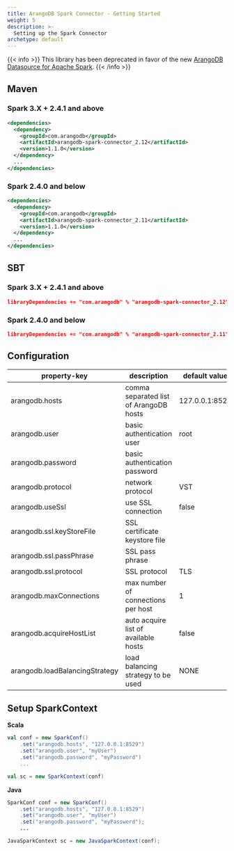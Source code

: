 ```yaml
---
title: ArangoDB Spark Connector - Getting Started
weight: 5
description: >-
  Setting up the Spark Connector
archetype: default
---
```

{{< info >}}
This library has been deprecated in favor of the new [ArangoDB Datasource for Apache Spark](../arangodb-datasource-for-apache-spark.md).
{{< /info >}}

## Maven

### Spark 3.X + 2.4.1 and above

```xml
<dependencies>
  <dependency>
    <groupId>com.arangodb</groupId>
    <artifactId>arangodb-spark-connector_2.12</artifactId>
    <version>1.1.0</version>
  </dependency>
  ...
</dependencies>
```

### Spark 2.4.0 and below

```xml
<dependencies>
  <dependency>
    <groupId>com.arangodb</groupId>
    <artifactId>arangodb-spark-connector_2.11</artifactId>
    <version>1.1.0</version>
  </dependency>
  ...
</dependencies>
```

## SBT

### Spark 3.X + 2.4.1 and above

```json
libraryDependencies += "com.arangodb" % "arangodb-spark-connector_2.12" % "1.1.0"
```

### Spark 2.4.0 and below

```json
libraryDependencies += "com.arangodb" % "arangodb-spark-connector_2.11" % "1.1.0"
```

## Configuration

| property-key                   | description                            | default value  |
| ------------------------------ | -------------------------------------- | -------------- |
| arangodb.hosts                 | comma separated list of ArangoDB hosts | 127.0.0.1:8529 |
| arangodb.user                  | basic authentication user              | root           |
| arangodb.password              | basic authentication password          |                |
| arangodb.protocol              | network protocol                       | VST            |
| arangodb.useSsl                | use SSL connection                     | false          |
| arangodb.ssl.keyStoreFile      | SSL certificate keystore file          |                |
| arangodb.ssl.passPhrase        | SSL pass phrase                        |                |
| arangodb.ssl.protocol          | SSL protocol                           | TLS            |
| arangodb.maxConnections        | max number of connections per host     | 1              |
| arangodb.acquireHostList       | auto acquire list of available hosts   | false          |
| arangodb.loadBalancingStrategy | load balancing strategy to be used     | NONE           |

## Setup SparkContext

**Scala**

```scala
val conf = new SparkConf()
    .set("arangodb.hosts", "127.0.0.1:8529")
    .set("arangodb.user", "myUser")
    .set("arangodb.password", "myPassword")
    ...

val sc = new SparkContext(conf)
```

**Java**

```java
SparkConf conf = new SparkConf()
    .set("arangodb.hosts", "127.0.0.1:8529")
    .set("arangodb.user", "myUser")
    .set("arangodb.password", "myPassword");
    ...

JavaSparkContext sc = new JavaSparkContext(conf);
```
